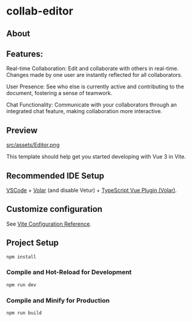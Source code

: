 # collab-editor

## About 

## Features:

Real-time Collaboration: Edit and collaborate with others in real-time. Changes made by one user are instantly reflected for all collaborators.

User Presence: See who else is currently active and contributing to the document, fostering a sense of teamwork.

Chat Functionality: Communicate with your collaborators through an integrated chat feature, making collaboration more interactive.

## Preview
[src/assets/Editor.png](https://github.com/nickk12/collab-editor/blob/41a14373e9022384a6918bb8d8dd00ba006784d6/src/assets/Editor.png)



This template should help get you started developing with Vue 3 in Vite.

## Recommended IDE Setup

[VSCode](https://code.visualstudio.com/) + [Volar](https://marketplace.visualstudio.com/items?itemName=Vue.volar) (and disable Vetur) + [TypeScript Vue Plugin (Volar)](https://marketplace.visualstudio.com/items?itemName=Vue.vscode-typescript-vue-plugin).

## Customize configuration

See [Vite Configuration Reference](https://vitejs.dev/config/).

## Project Setup

```sh
npm install
```

### Compile and Hot-Reload for Development

```sh
npm run dev
```

### Compile and Minify for Production

```sh
npm run build
```
